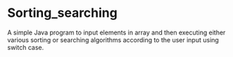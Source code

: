 # Sorting_searching
A simple Java program to input elements in array and then executing either various sorting or searching algorithms according to the user input using switch case.
